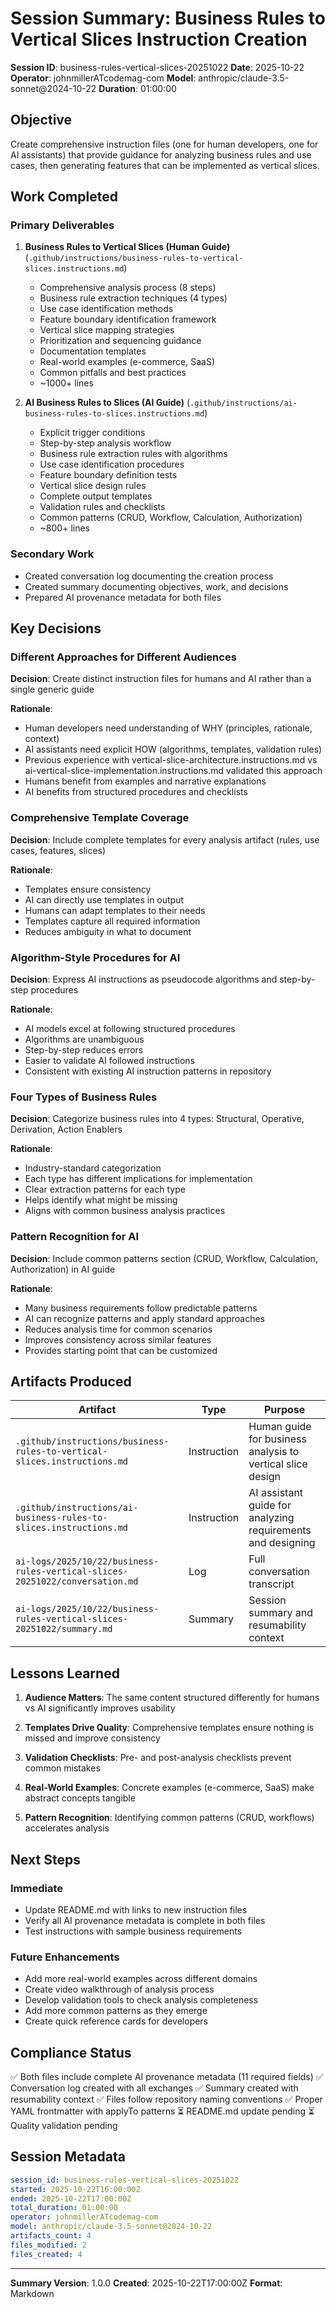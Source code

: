 # Session Summary: Business Rules to Vertical Slices Instruction Creation

**Session ID**: business-rules-vertical-slices-20251022
**Date**: 2025-10-22
**Operator**: johnmillerATcodemag-com
**Model**: anthropic/claude-3.5-sonnet@2024-10-22
**Duration**: 01:00:00

## Objective

Create comprehensive instruction files (one for human developers, one for AI assistants) that provide guidance for analyzing business rules and use cases, then generating features that can be implemented as vertical slices.

## Work Completed

### Primary Deliverables

1. **Business Rules to Vertical Slices (Human Guide)** (`.github/instructions/business-rules-to-vertical-slices.instructions.md`)

   - Comprehensive analysis process (8 steps)
   - Business rule extraction techniques (4 types)
   - Use case identification methods
   - Feature boundary identification framework
   - Vertical slice mapping strategies
   - Prioritization and sequencing guidance
   - Documentation templates
   - Real-world examples (e-commerce, SaaS)
   - Common pitfalls and best practices
   - ~1000+ lines

2. **AI Business Rules to Slices (AI Guide)** (`.github/instructions/ai-business-rules-to-slices.instructions.md`)
   - Explicit trigger conditions
   - Step-by-step analysis workflow
   - Business rule extraction rules with algorithms
   - Use case identification procedures
   - Feature boundary definition tests
   - Vertical slice design rules
   - Complete output templates
   - Validation rules and checklists
   - Common patterns (CRUD, Workflow, Calculation, Authorization)
   - ~800+ lines

### Secondary Work

- Created conversation log documenting the creation process
- Created summary documenting objectives, work, and decisions
- Prepared AI provenance metadata for both files

## Key Decisions

### Different Approaches for Different Audiences

**Decision**: Create distinct instruction files for humans and AI rather than a single generic guide

**Rationale**:

- Human developers need understanding of WHY (principles, rationale, context)
- AI assistants need explicit HOW (algorithms, templates, validation rules)
- Previous experience with vertical-slice-architecture.instructions.md vs ai-vertical-slice-implementation.instructions.md validated this approach
- Humans benefit from examples and narrative explanations
- AI benefits from structured procedures and checklists

### Comprehensive Template Coverage

**Decision**: Include complete templates for every analysis artifact (rules, use cases, features, slices)

**Rationale**:

- Templates ensure consistency
- AI can directly use templates in output
- Humans can adapt templates to their needs
- Templates capture all required information
- Reduces ambiguity in what to document

### Algorithm-Style Procedures for AI

**Decision**: Express AI instructions as pseudocode algorithms and step-by-step procedures

**Rationale**:

- AI models excel at following structured procedures
- Algorithms are unambiguous
- Step-by-step reduces errors
- Easier to validate AI followed instructions
- Consistent with existing AI instruction patterns in repository

### Four Types of Business Rules

**Decision**: Categorize business rules into 4 types: Structural, Operative, Derivation, Action Enablers

**Rationale**:

- Industry-standard categorization
- Each type has different implications for implementation
- Clear extraction patterns for each type
- Helps identify what might be missing
- Aligns with common business analysis practices

### Pattern Recognition for AI

**Decision**: Include common patterns section (CRUD, Workflow, Calculation, Authorization) in AI guide

**Rationale**:

- Many business requirements follow predictable patterns
- AI can recognize patterns and apply standard approaches
- Reduces analysis time for common scenarios
- Improves consistency across similar features
- Provides starting point that can be customized

## Artifacts Produced

| Artifact                                                                     | Type        | Purpose                                                     |
| ---------------------------------------------------------------------------- | ----------- | ----------------------------------------------------------- |
| `.github/instructions/business-rules-to-vertical-slices.instructions.md`     | Instruction | Human guide for business analysis to vertical slice design  |
| `.github/instructions/ai-business-rules-to-slices.instructions.md`           | Instruction | AI assistant guide for analyzing requirements and designing |
| `ai-logs/2025/10/22/business-rules-vertical-slices-20251022/conversation.md` | Log         | Full conversation transcript                                |
| `ai-logs/2025/10/22/business-rules-vertical-slices-20251022/summary.md`      | Summary     | Session summary and resumability context                    |

## Lessons Learned

1. **Audience Matters**: The same content structured differently for humans vs AI significantly improves usability

2. **Templates Drive Quality**: Comprehensive templates ensure nothing is missed and improve consistency

3. **Validation Checklists**: Pre- and post-analysis checklists prevent common mistakes

4. **Real-World Examples**: Concrete examples (e-commerce, SaaS) make abstract concepts tangible

5. **Pattern Recognition**: Identifying common patterns (CRUD, workflows) accelerates analysis

## Next Steps

### Immediate

- Update README.md with links to new instruction files
- Verify all AI provenance metadata is complete in both files
- Test instructions with sample business requirements

### Future Enhancements

- Add more real-world examples across different domains
- Create video walkthrough of analysis process
- Develop validation tools to check analysis completeness
- Add more common patterns as they emerge
- Create quick reference cards for developers

## Compliance Status

✅ Both files include complete AI provenance metadata (11 required fields)
✅ Conversation log created with all exchanges
✅ Summary created with resumability context
✅ Files follow repository naming conventions
✅ Proper YAML frontmatter with applyTo patterns
⏳ README.md update pending
⏳ Quality validation pending

## Session Metadata

```yaml
session_id: business-rules-vertical-slices-20251022
started: 2025-10-22T16:00:00Z
ended: 2025-10-22T17:00:00Z
total_duration: 01:00:00
operator: johnmillerATcodemag-com
model: anthropic/claude-3.5-sonnet@2024-10-22
artifacts_count: 4
files_modified: 2
files_created: 4
```

---

**Summary Version**: 1.0.0
**Created**: 2025-10-22T17:00:00Z
**Format**: Markdown

